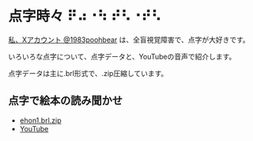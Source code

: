 # 点字時々 ⠟⠴⠐⠳ ⠞⠣⠐⠞⠣

[私、Xアカウント @1983poohbear](https://x.com/1983poohbear) は、全盲視覚障害で、点字が大好きです。

いろいろな点字について、点字データと、YouTubeの音声で紹介します。

点字データは主に.brl形式で、.zip圧縮しています。

## 点字で絵本の読み聞かせ

- [ehon1.brl.zip](ehon1.brl.zip)
- [YouTube](https://youtu.be/PaHp6hRCKKE?si=-ulSVeFD771z2huG)


